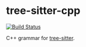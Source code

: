 tree-sitter-cpp
==================

[![Build Status](https://travis-ci.org/tree-sitter/tree-sitter-cpp.svg?branch=master)](https://travis-ci.org/tree-sitter/tree-sitter-cpp)

C++ grammar for [tree-sitter](https://github.com/tree-sitter/tree-sitter).
